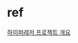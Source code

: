 


# ref
[하이퍼레저 프로젝트 개요](https://developer.ibm.com/kr/cloud/blockchain/blockchain-special-series/2018/11/12/hyperledger-fabric-하이퍼레저-프로젝트-개요/)